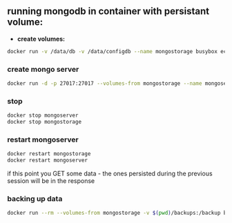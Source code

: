 ## running mongodb in container with persistant volume:
- **create volumes:**
```bash
docker run -v /data/db -v /data/configdb --name mongostorage busybox echo 'created mongo volumes'
```

### create mongo server
```bash
docker run -d -p 27017:27017 --volumes-from mongostorage --name mongoserver mongo:3.2
```

### stop
```bash
docker stop mongoserver
docker stop mongostorage
```

### restart mongoserver
```bash
docker restart mongostorage
docker restart mongoserver
```

if this point you GET some data - the ones persisted during the previous session will be in the response

### backing up data
```bash
docker run --rm --volumes-from mongostorage -v $(pwd)/backups:/backup busybox bin/sh -c "tar cvf /backup/db.tar /data/db && tar cvf /backup/configdb.tar /data/configdb"
```
